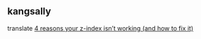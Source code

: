 <h2>kangsally</h2>translate <a href="https://www.notion.so/study66/4-reasons-your-z-index-isn-t-working-and-how-to-fix-it-b3633fa1c6974f9caa7df776137e56b3#34b87c363fe945cdacf93d4042bd9d1e">4 reasons your z-index isn’t working (and how to fix it)</a>